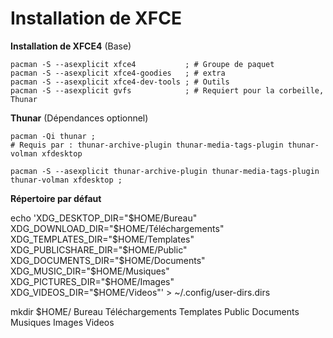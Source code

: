 # Installation de XFCE

**Installation de XFCE4** (Base)
```
pacman -S --asexplicit xfce4           ; # Groupe de paquet
pacman -S --asexplicit xfce4-goodies   ; # extra
pacman -S --asexplicit xfce4-dev-tools ; # Outils
pacman -S --asexplicit gvfs            ; # Requiert pour la corbeille, Thunar
```

**Thunar** (Dépendances optionnel)
```
pacman -Qi thunar ;
# Requis par : thunar-archive-plugin thunar-media-tags-plugin thunar-volman xfdesktop
```

```
pacman -S --asexplicit thunar-archive-plugin thunar-media-tags-plugin thunar-volman xfdesktop ;
```

**Répertoire par défaut**

echo 'XDG_DESKTOP_DIR="$HOME/Bureau"
XDG_DOWNLOAD_DIR="$HOME/Téléchargements"
XDG_TEMPLATES_DIR="$HOME/Templates"
XDG_PUBLICSHARE_DIR="$HOME/Public"
XDG_DOCUMENTS_DIR="$HOME/Documents"
XDG_MUSIC_DIR="$HOME/Musiques"
XDG_PICTURES_DIR="$HOME/Images"
XDG_VIDEOS_DIR="$HOME/Videos"' > ~/.config/user-dirs.dirs

mkdir $HOME/ Bureau Téléchargements Templates Public Documents Musiques Images Videos

